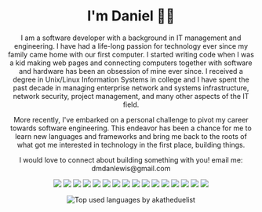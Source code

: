 <h1 align="center">I'm Daniel 👨‍💻</h1>

<p align="center">I am a software developer with a background in IT management and engineering. I have had a life-long passion for technology ever since my family came home with our first computer. I started writing code when I was a kid making web pages and connecting computers together with software and hardware has been an obsession of mine ever since. I received a degree in Unix/Linux Information Systems in college and I have spent the past decade in managing enterprise network and systems infrastructure, network security, project management, and many other aspects of the IT field.</p>

<p align="center">More recently, I've embarked on a personal challenge to pivot my career towards software engineering. This endeavor has been a chance for me to learn new languages and frameworks and bring me back to the roots of what got me interested in technology in the first place, building things.</p>

<p align="center">I would love to connect about building something with you!
email me: dmdanlewis@gmail.com</p>

<p align="center">
<img src="https://img.shields.io/badge/javascript-%23323330.svg?style=for-the-badge&logo=javascript&logoColor=%23F7DF1E" />
<img src="https://img.shields.io/badge/python-3670A0?style=for-the-badge&logo=python&logoColor=ffdd54" />
<img src="https://img.shields.io/badge/react-%2320232a.svg?style=for-the-badge&logo=react&logoColor=%2361DAFB" />
<img src="https://img.shields.io/badge/redux-%23593d88.svg?style=for-the-badge&logo=redux&logoColor=white" />
<img src="https://img.shields.io/badge/redis-%23DD0031.svg?style=for-the-badge&logo=redis&logoColor=white" />
<img src="https://img.shields.io/badge/Next-black?style=for-the-badge&logo=next.js&logoColor=white" />
<img src="https://img.shields.io/badge/typescript-%23007ACC.svg?style=for-the-badge&logo=typescript&logoColor=white" />
<img src="https://img.shields.io/badge/css3-%231572B6.svg?style=for-the-badge&logo=css3&logoColor=white" />
<img src="https://img.shields.io/badge/express.js-%23404d59.svg?style=for-the-badge&logo=express&logoColor=%2361DAFB" />
<img src="https://img.shields.io/badge/Sequelize-52B0E7?style=for-the-badge&logo=Sequelize&logoColor=white" />
<img src="https://img.shields.io/badge/flask-%23000.svg?style=for-the-badge&logo=flask&logoColor=white" />
<img src="https://img.shields.io/badge/jinja-white.svg?style=for-the-badge&logo=jinja&logoColor=black" />
<img src="https://img.shields.io/badge/node.js-6DA55F?style=for-the-badge&logo=node.js&logoColor=white" />
<img src="https://img.shields.io/badge/AWS-%23FF9900.svg?style=for-the-badge&logo=amazon-aws&logoColor=white" />
<img src="https://img.shields.io/badge/Render-%46E3B7.svg?style=for-the-badge&logo=render&logoColor=white" />
<img src="https://img.shields.io/badge/NeoVim-%2357A143.svg?&style=for-the-badge&logo=neovim&logoColor=white" />
</p>
<p align="center">
<img src="https://github-readme-stats.vercel.app/api/top-langs/?username=akatheduelist&layout=compact" alt="Top used languages by akatheduelist" />
</p>
